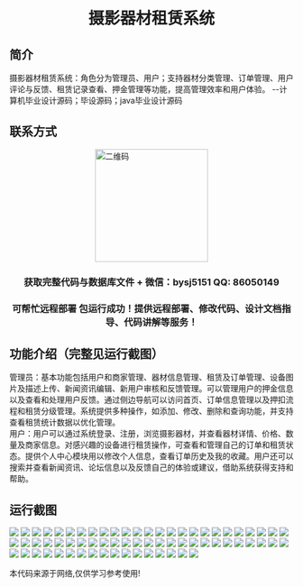 <p><h1 align="center">摄影器材租赁系统</h1></p>

## 简介
摄影器材租赁系统：角色分为管理员、用户；支持器材分类管理、订单管理、用户评论与反馈、租赁记录查看、押金管理等功能，提高管理效率和用户体验。    --计算机毕业设计源码；毕设源码；java毕业设计源码


## 联系方式
<img src="https://bs-1329754181.cos.ap-shanghai.myqcloud.com/wx.jpg" alt="二维码" style="display: block; margin: 0 auto;" width="200px">
<p><h3 align="center">获取完整代码与数据库文件 + 微信：bysj5151 QQ: 86050149</h3></p>
<p><h3 align="center">可帮忙远程部署 包运行成功！提供远程部署、修改代码、设计文档指导、代码讲解等服务！</h3></p>

## 功能介绍（完整见运行截图）
管理员：基本功能包括用户和商家管理、器材信息管理、租赁及订单管理、设备图片及描述上传、新闻资讯编辑、新用户审核和反馈管理。可以管理用户的押金信息以及查看和处理用户反馈。通过侧边导航可以访问首页、订单信息管理以及押扣流程和租赁分级管理。系统提供多种操作，如添加、修改、删除和查询功能，并支持查看租赁统计数据以优化管理。  
用户：用户可以通过系统登录、注册，浏览摄影器材，并查看器材详情、价格、数量及商家信息。对感兴趣的设备进行租赁操作，可查看和管理自己的订单和租赁状态。提供个人中心模块用以修改个人信息，查看订单历史及我的收藏。用户还可以搜索并查看新闻资讯、论坛信息以及反馈自己的体验或建议，借助系统获得支持和帮助。


## 运行截图
![](https://bs-1329754181.cos.ap-shanghai.myqcloud.com/ssm/CameraEquipmentRentalSystem/img/001.jpg)
![](https://bs-1329754181.cos.ap-shanghai.myqcloud.com/ssm/CameraEquipmentRentalSystem/img/002.jpg)
![](https://bs-1329754181.cos.ap-shanghai.myqcloud.com/ssm/CameraEquipmentRentalSystem/img/003.jpg)
![](https://bs-1329754181.cos.ap-shanghai.myqcloud.com/ssm/CameraEquipmentRentalSystem/img/004.jpg)
![](https://bs-1329754181.cos.ap-shanghai.myqcloud.com/ssm/CameraEquipmentRentalSystem/img/005.jpg)
![](https://bs-1329754181.cos.ap-shanghai.myqcloud.com/ssm/CameraEquipmentRentalSystem/img/006.jpg)
![](https://bs-1329754181.cos.ap-shanghai.myqcloud.com/ssm/CameraEquipmentRentalSystem/img/007.jpg)
![](https://bs-1329754181.cos.ap-shanghai.myqcloud.com/ssm/CameraEquipmentRentalSystem/img/008.jpg)
![](https://bs-1329754181.cos.ap-shanghai.myqcloud.com/ssm/CameraEquipmentRentalSystem/img/009.jpg)
![](https://bs-1329754181.cos.ap-shanghai.myqcloud.com/ssm/CameraEquipmentRentalSystem/img/010.jpg)
![](https://bs-1329754181.cos.ap-shanghai.myqcloud.com/ssm/CameraEquipmentRentalSystem/img/011.jpg)
![](https://bs-1329754181.cos.ap-shanghai.myqcloud.com/ssm/CameraEquipmentRentalSystem/img/012.jpg)
![](https://bs-1329754181.cos.ap-shanghai.myqcloud.com/ssm/CameraEquipmentRentalSystem/img/013.jpg)
![](https://bs-1329754181.cos.ap-shanghai.myqcloud.com/ssm/CameraEquipmentRentalSystem/img/014.jpg)
![](https://bs-1329754181.cos.ap-shanghai.myqcloud.com/ssm/CameraEquipmentRentalSystem/img/015.jpg)
![](https://bs-1329754181.cos.ap-shanghai.myqcloud.com/ssm/CameraEquipmentRentalSystem/img/016.jpg)
![](https://bs-1329754181.cos.ap-shanghai.myqcloud.com/ssm/CameraEquipmentRentalSystem/img/017.jpg)
![](https://bs-1329754181.cos.ap-shanghai.myqcloud.com/ssm/CameraEquipmentRentalSystem/img/018.jpg)
![](https://bs-1329754181.cos.ap-shanghai.myqcloud.com/ssm/CameraEquipmentRentalSystem/img/019.jpg)
![](https://bs-1329754181.cos.ap-shanghai.myqcloud.com/ssm/CameraEquipmentRentalSystem/img/020.jpg)
![](https://bs-1329754181.cos.ap-shanghai.myqcloud.com/ssm/CameraEquipmentRentalSystem/img/021.jpg)
![](https://bs-1329754181.cos.ap-shanghai.myqcloud.com/ssm/CameraEquipmentRentalSystem/img/022.jpg)
![](https://bs-1329754181.cos.ap-shanghai.myqcloud.com/ssm/CameraEquipmentRentalSystem/img/023.jpg)
![](https://bs-1329754181.cos.ap-shanghai.myqcloud.com/ssm/CameraEquipmentRentalSystem/img/024.jpg)
![](https://bs-1329754181.cos.ap-shanghai.myqcloud.com/ssm/CameraEquipmentRentalSystem/img/025.jpg)
![](https://bs-1329754181.cos.ap-shanghai.myqcloud.com/ssm/CameraEquipmentRentalSystem/img/026.jpg)
![](https://bs-1329754181.cos.ap-shanghai.myqcloud.com/ssm/CameraEquipmentRentalSystem/img/027.jpg)
![](https://bs-1329754181.cos.ap-shanghai.myqcloud.com/ssm/CameraEquipmentRentalSystem/img/028.jpg)
![](https://bs-1329754181.cos.ap-shanghai.myqcloud.com/ssm/CameraEquipmentRentalSystem/img/029.jpg)
![](https://bs-1329754181.cos.ap-shanghai.myqcloud.com/ssm/CameraEquipmentRentalSystem/img/030.jpg)
![](https://bs-1329754181.cos.ap-shanghai.myqcloud.com/ssm/CameraEquipmentRentalSystem/img/031.jpg)
![](https://bs-1329754181.cos.ap-shanghai.myqcloud.com/ssm/CameraEquipmentRentalSystem/img/032.jpg)
![](https://bs-1329754181.cos.ap-shanghai.myqcloud.com/ssm/CameraEquipmentRentalSystem/img/033.jpg)
![](https://bs-1329754181.cos.ap-shanghai.myqcloud.com/ssm/CameraEquipmentRentalSystem/img/034.jpg)
![](https://bs-1329754181.cos.ap-shanghai.myqcloud.com/ssm/CameraEquipmentRentalSystem/img/035.jpg)
![](https://bs-1329754181.cos.ap-shanghai.myqcloud.com/ssm/CameraEquipmentRentalSystem/img/036.jpg)
![](https://bs-1329754181.cos.ap-shanghai.myqcloud.com/ssm/CameraEquipmentRentalSystem/img/037.jpg)
![](https://bs-1329754181.cos.ap-shanghai.myqcloud.com/ssm/CameraEquipmentRentalSystem/img/038.jpg)
![](https://bs-1329754181.cos.ap-shanghai.myqcloud.com/ssm/CameraEquipmentRentalSystem/img/039.jpg)
![](https://bs-1329754181.cos.ap-shanghai.myqcloud.com/ssm/CameraEquipmentRentalSystem/img/040.jpg)
![](https://bs-1329754181.cos.ap-shanghai.myqcloud.com/ssm/CameraEquipmentRentalSystem/img/041.jpg)
![](https://bs-1329754181.cos.ap-shanghai.myqcloud.com/ssm/CameraEquipmentRentalSystem/img/042.jpg)
![](https://bs-1329754181.cos.ap-shanghai.myqcloud.com/ssm/CameraEquipmentRentalSystem/img/043.jpg)
![](https://bs-1329754181.cos.ap-shanghai.myqcloud.com/ssm/CameraEquipmentRentalSystem/img/044.jpg)
![](https://bs-1329754181.cos.ap-shanghai.myqcloud.com/ssm/CameraEquipmentRentalSystem/img/045.jpg)
![](https://bs-1329754181.cos.ap-shanghai.myqcloud.com/ssm/CameraEquipmentRentalSystem/img/046.jpg)
![](https://bs-1329754181.cos.ap-shanghai.myqcloud.com/ssm/CameraEquipmentRentalSystem/img/047.jpg)
![](https://bs-1329754181.cos.ap-shanghai.myqcloud.com/ssm/CameraEquipmentRentalSystem/img/048.jpg)
![](https://bs-1329754181.cos.ap-shanghai.myqcloud.com/ssm/CameraEquipmentRentalSystem/img/049.jpg)
![](https://bs-1329754181.cos.ap-shanghai.myqcloud.com/ssm/CameraEquipmentRentalSystem/img/050.jpg)
![](https://bs-1329754181.cos.ap-shanghai.myqcloud.com/ssm/CameraEquipmentRentalSystem/img/051.jpg)
![](https://bs-1329754181.cos.ap-shanghai.myqcloud.com/ssm/CameraEquipmentRentalSystem/img/052.jpg)
![](https://bs-1329754181.cos.ap-shanghai.myqcloud.com/ssm/CameraEquipmentRentalSystem/img/053.jpg)
![](https://bs-1329754181.cos.ap-shanghai.myqcloud.com/ssm/CameraEquipmentRentalSystem/img/054.jpg)
![](https://bs-1329754181.cos.ap-shanghai.myqcloud.com/ssm/CameraEquipmentRentalSystem/img/055.jpg)
![](https://bs-1329754181.cos.ap-shanghai.myqcloud.com/ssm/CameraEquipmentRentalSystem/img/056.jpg)
![](https://bs-1329754181.cos.ap-shanghai.myqcloud.com/ssm/CameraEquipmentRentalSystem/img/057.jpg)
![](https://bs-1329754181.cos.ap-shanghai.myqcloud.com/ssm/CameraEquipmentRentalSystem/img/058.jpg)
![](https://bs-1329754181.cos.ap-shanghai.myqcloud.com/ssm/CameraEquipmentRentalSystem/img/059.jpg)
![](https://bs-1329754181.cos.ap-shanghai.myqcloud.com/ssm/CameraEquipmentRentalSystem/img/060.jpg)
![](https://bs-1329754181.cos.ap-shanghai.myqcloud.com/ssm/CameraEquipmentRentalSystem/img/061.jpg)
![](https://bs-1329754181.cos.ap-shanghai.myqcloud.com/ssm/CameraEquipmentRentalSystem/img/062.jpg)
![](https://bs-1329754181.cos.ap-shanghai.myqcloud.com/ssm/CameraEquipmentRentalSystem/img/063.jpg)
![](https://bs-1329754181.cos.ap-shanghai.myqcloud.com/ssm/CameraEquipmentRentalSystem/img/064.jpg)
![](https://bs-1329754181.cos.ap-shanghai.myqcloud.com/ssm/CameraEquipmentRentalSystem/img/065.jpg)
![](https://bs-1329754181.cos.ap-shanghai.myqcloud.com/ssm/CameraEquipmentRentalSystem/img/066.jpg)
![](https://bs-1329754181.cos.ap-shanghai.myqcloud.com/ssm/CameraEquipmentRentalSystem/img/067.jpg)

<p>本代码来源于网络,仅供学习参考使用!</p>
